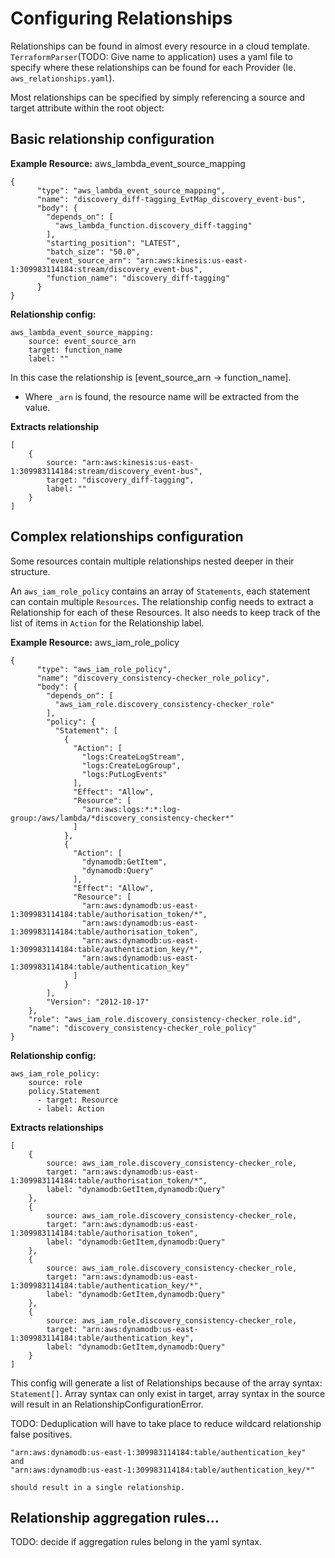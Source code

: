 # Configuring Relationships
Relationships can be found in almost every resource in a cloud template. `TerraformParser`(TODO: Give name to application) uses a yaml file to specify where these relationships can be found for each Provider (Ie. `aws_relationships.yaml`).

Most relationships can be specified by simply referencing a source and target attribute within the root object:  

## Basic relationship configuration

**Example Resource:** aws_lambda_event_source_mapping
```
{
      "type": "aws_lambda_event_source_mapping",
      "name": "discovery_diff-tagging_EvtMap_discovery_event-bus",
      "body": {
        "depends_on": [
          "aws_lambda_function.discovery_diff-tagging"
        ],
        "starting_position": "LATEST",
        "batch_size": "50.0",
        "event_source_arn": "arn:aws:kinesis:us-east-1:309983114184:stream/discovery_event-bus",
        "function_name": "discovery_diff-tagging"
      }
}
```

**Relationship config:**
```
aws_lambda_event_source_mapping:
    source: event_source_arn
    target: function_name
    label: ""
```
In this case the relationship is [event_source_arn -> function_name].  
* Where `_arn` is found, the resource name will be extracted from the value.

**Extracts relationship**
```
[
    {
        source: "arn:aws:kinesis:us-east-1:309983114184:stream/discovery_event-bus",
        target: "discovery_diff-tagging",
        label: ""
    }
]
```

## Complex relationships configuration

Some resources contain multiple relationships nested deeper in their structure.

An `aws_iam_role_policy` contains an array of `Statements`, each statement can contain multiple `Resources`. The relationship config needs to extract a Relationship for each of these Resources. It also needs to keep track of the list of items in `Action` for the Relationship label. 

**Example Resource:** aws_iam_role_policy
```
{
      "type": "aws_iam_role_policy",
      "name": "discovery_consistency-checker_role_policy",
      "body": {
        "depends_on": [
          "aws_iam_role.discovery_consistency-checker_role"
        ],
        "policy": {
          "Statement": [
            {
              "Action": [
                "logs:CreateLogStream",
                "logs:CreateLogGroup",
                "logs:PutLogEvents"
              ],
              "Effect": "Allow",
              "Resource": [
                "arn:aws:logs:*:*:log-group:/aws/lambda/*discovery_consistency-checker*"
              ]
            },
            {
              "Action": [
                "dynamodb:GetItem",
                "dynamodb:Query"
              ],
              "Effect": "Allow",
              "Resource": [
                "arn:aws:dynamodb:us-east-1:309983114184:table/authorisation_token/*",
                "arn:aws:dynamodb:us-east-1:309983114184:table/authorisation_token",
                "arn:aws:dynamodb:us-east-1:309983114184:table/authentication_key/*",
                "arn:aws:dynamodb:us-east-1:309983114184:table/authentication_key"
              ]
            }
        ],
        "Version": "2012-10-17"
    },
    "role": "aws_iam_role.discovery_consistency-checker_role.id",
    "name": "discovery_consistency-checker_role_policy"
}
```

**Relationship config:**
```
aws_iam_role_policy:
    source: role
    policy.Statement
      - target: Resource
      - label: Action
```

**Extracts relationships**
```
[
    {
        source: aws_iam_role.discovery_consistency-checker_role,
        target: "arn:aws:dynamodb:us-east-1:309983114184:table/authorisation_token/*",
        label: "dynamodb:GetItem,dynamodb:Query"
    },
    {
        source: aws_iam_role.discovery_consistency-checker_role,
        target: "arn:aws:dynamodb:us-east-1:309983114184:table/authorisation_token",
        label: "dynamodb:GetItem,dynamodb:Query"
    },
    {
        source: aws_iam_role.discovery_consistency-checker_role,
        target: "arn:aws:dynamodb:us-east-1:309983114184:table/authentication_key/*",
        label: "dynamodb:GetItem,dynamodb:Query"
    },
    {
        source: aws_iam_role.discovery_consistency-checker_role,
        target: "arn:aws:dynamodb:us-east-1:309983114184:table/authentication_key",
        label: "dynamodb:GetItem,dynamodb:Query"
    }
]
```
This config will generate a list of Relationships because of the array syntax: `Statement[]`. Array syntax can only exist in target, array syntax in the source will result in an RelationshipConfigurationError.  

TODO: Deduplication will have to take place to reduce wildcard relationship false positives.
```
"arn:aws:dynamodb:us-east-1:309983114184:table/authentication_key"
and
"arn:aws:dynamodb:us-east-1:309983114184:table/authentication_key/*"

should result in a single relationship.
```

## Relationship aggregation rules...
TODO: decide if aggregation rules belong in the yaml syntax.